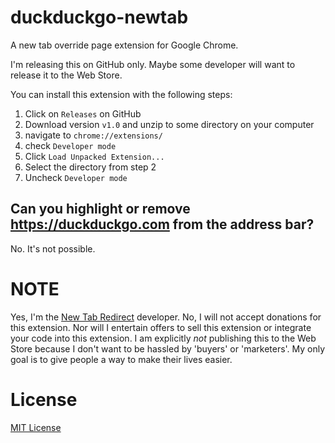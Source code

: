 # duckduckgo-newtab

A new tab override page extension for Google Chrome.

I'm releasing this on GitHub only. Maybe some developer will want to release it to the Web Store.

You can install this extension with the following steps:

1. Click on `Releases` on GitHub  
2. Download version `v1.0` and unzip to some directory on your computer  
3. navigate to `chrome://extensions/`  
4. check `Developer mode`  
5. Click `Load Unpacked Extension...`  
6. Select the directory from step 2  
7. Uncheck `Developer mode`

## Can you highlight or remove https://duckduckgo.com from the address bar?

No. It's not possible.

# NOTE

Yes, I'm the [New Tab Redirect](https://github.com/jimschubert/NewTab-Redirect) developer. No, I will not accept donations for this extension. Nor will I entertain offers to sell this extension or integrate your code into this extension. I am explicitly *not* publishing this to the Web Store because I don't want to be hassled by 'buyers' or 'marketers'.  My only goal is to give people a way to make their lives easier.

# License

[MIT License](http://bit.ly/mit-license)
